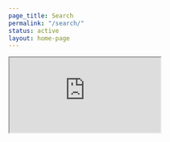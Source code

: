 ```yaml
---
page_title: Search
permalink: "/search/"
status: active
layout: home-page
---
```


<div class="row content-container">
    <div class="container content-container">
        <div class="embed-responsive embed-responsive-16by9">
          <iframe class="embed-responsive-item" id="searchIframe" src="https://search.linaro.org"></iframe>
        </div>
    </div>
</div>
